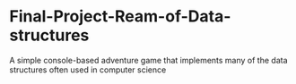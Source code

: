 # Final-Project-Ream-of-Data-structures
A simple console-based adventure game that implements many of the data structures often used in computer science
